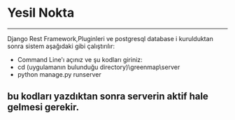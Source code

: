 # Yesil Nokta

-------------------
Django Rest Framework,Pluginleri ve postgresql database i kurulduktan sonra sistem aşağıdaki gibi çalıştırılır:

- Command Line'ı açınız ve şu kodları giriniz:
- cd (uygulamanın bulunduğu directory)\greenmap\server
- python manage.py runserver

bu kodları yazdıktan sonra serverin aktif hale gelmesi gerekir.
------------------- 
